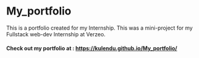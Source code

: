 # My_portfolio
This is a portfolio created for my Internship. This was a mini-project for my Fullstack web-dev Internship at Verzeo.

#### Check out my portfolio at : https://kulendu.github.io/My_portfolio/
